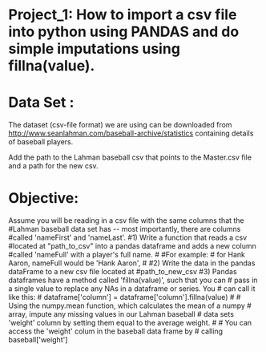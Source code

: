 # Project_1: How to import a csv file into python using PANDAS and do simple imputations using fillna(value).


# Data Set :

The dataset (csv-file format) we are using can be downloaded from http://www.seanlahman.com/baseball-archive/statistics containing details of baseball players.

Add the path to the Lahman baseball csv that points to the Master.csv file and a path for the new csv.

# Objective:
Assume you will be reading in a csv file with the same columns that the
    #Lahman baseball data set has -- most importantly, there are columns
    #called 'nameFirst' and 'nameLast'.
    #1) Write a function that reads a csv
    #located at "path_to_csv" into a pandas dataframe and adds a new column
    #called 'nameFull' with a player's full name.
    #
    #For example:
    #   for Hank Aaron, nameFull would be 'Hank Aaron', 
	#
	#2) Write the data in the pandas dataFrame to a new csv file located at
	#path_to_new_csv
    #3) Pandas dataframes have a method called 'fillna(value)', such that you can
    # pass in a single value to replace any NAs in a dataframe or series. You
    # can call it like this: 
    #     dataframe['column'] = dataframe['column'].fillna(value)
    #
    # Using the numpy.mean function, which calculates the mean of a numpy
    # array, impute any missing values in our Lahman baseball
    # data sets 'weight' column by setting them equal to the average weight.
    # 
    # You can access the 'weight' colum in the baseball data frame by
    # calling baseball['weight']